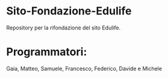 # Sito-Fondazione-Edulife

Repository per la rifondazione del sito Edulife. 

# Programmatori:

Gaia, Matteo, Samuele, Francesco, Federico, Davide e Michele